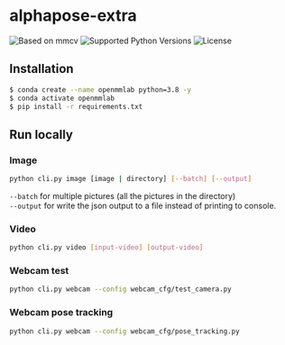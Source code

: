 # alphapose-extra

![Based on `mmcv`](https://img.shields.io/badge/based%20on-mmcv-blueviolet?style=flat-square) ![Supported Python Versions](https://img.shields.io/pypi/pyversions/mmcv?style=flat-square) ![License](https://img.shields.io/github/license/91b4dd62/alphapose-extra?style=flat-square)

## Installation

```bash
$ conda create --name openmmlab python=3.8 -y
$ conda activate openmmlab
$ pip install -r requirements.txt
```

## Run locally

### Image

```sh
python cli.py image [image | directory] [--batch] [--output]
```
`--batch` for multiple pictures (all the pictures in the directory)  
`--output` for write the json output to a file instead of printing to console.

### Video

```sh
python cli.py video [input-video] [output-video]
```

### Webcam test

```sh
python cli.py webcam --config webcam_cfg/test_camera.py
```

### Webcam pose tracking

```sh
python cli.py webcam --config webcam_cfg/pose_tracking.py
```
